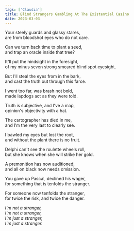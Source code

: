 ```yaml
---  
tags: ['Claudia']
title: Blind Strangers Gambling At The Existential Casino
date: 2023-03-03
---
```


Your steely guards and glassy stares,  
are from bloodshot eyes who do not care.

Can we turn back time to plant a seed,  
and trap an oracle inside that tree?

It'll put the hindsight in the foresight,  
of my minus seven strong smeared blind spot eyesight.

But I'll steal the eyes from in the bark,  
and cast the truth out through this farce.

I went too far, was brash not bold,  
made lapdogs act as they were told.

Truth is subjective, and I've a map,  
opinion's objectivity with a hat.

The cartographer has died in me,  
and I'm the very last to clearly see.

I bawled my eyes but lost the root,  
and without the plant there is no fruit.

Delphi can't see the roulette wheels roll,  
but she knows when she will strike her gold.

A premonition has now auditioned,  
and all on black now needs omission.

You gave up Pascal, declined his wager,  
for something that is tenfolds the stranger.

For someone now tenfolds the stranger,  
for twice the risk, and twice the danger.

*I'm not a stranger,*  
*I'm not a stranger,*  
*I'm just a stranger,*  
*I'm just a stranger.*
